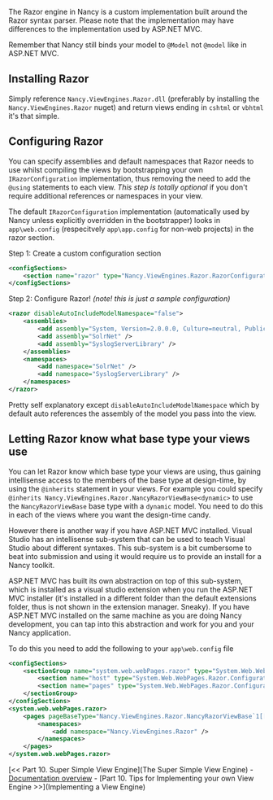 The Razor engine in Nancy is a custom implementation built around the Razor syntax parser. Please note that the implementation may have differences to the implementation used by ASP.NET MVC.

Remember that Nancy still binds your model to `@Model` not `@model` like in ASP.NET MVC.

## Installing Razor

Simply reference `Nancy.ViewEngines.Razor.dll` (preferably by installing the `Nancy.ViewEngines.Razor` nuget) and return views ending in `cshtml` or `vbhtml` it's that simple.

## Configuring Razor ##

You can specify assemblies and default namespaces that Razor needs to use whilst compiling the views by bootstrapping your own `IRazorConfiguration` implementation, thus removing the need to add the `@using` statements to each view. _This step is totally optional_ if you don't require additional references or namespaces in your view.

The default `IRazorConfiguration` implementation (automatically used by Nancy unless explicitly overridden in the bootstrapper) looks in `app\web.config` (respecitvely `app\app.config` for non-web projects) in the razor section.

Step 1: Create a custom configuration section

```xml
<configSections>
	<section name="razor" type="Nancy.ViewEngines.Razor.RazorConfigurationSection, Nancy.ViewEngines.Razor" />
</configSections>
```
Step 2: Configure Razor! _(note! this is just a sample configuration)_

```xml
<razor disableAutoIncludeModelNamespace="false">
	<assemblies>
		<add assembly="System, Version=2.0.0.0, Culture=neutral, PublicKeyToken=b77a5c561934e089" />
		<add assembly="SolrNet" />
		<add assembly="SyslogServerLibrary" />
	</assemblies>
	<namespaces>
		<add namespace="SolrNet" />
		<add namespace="SyslogServerLibrary" />
	</namespaces>
</razor>
```
Pretty self explanatory except `disableAutoIncludeModelNamespace` which by default auto references the assembly of the model you pass into the view.

## Letting Razor know what base type your views use
You can let Razor know which base type your views are using, thus gaining intellisense access to the members of the base type at design-time, by using the `@inherits` statement in your views. For example you could specify `@inherits Nancy.ViewEngines.Razor.NancyRazorViewBase<dynamic>` to use the `NancyRazorViewBase` base type with a `dynamic` model. You need to do this in each of the views where you want the design-time candy.

However there is another way if you have ASP.NET MVC installed. Visual Studio has an intellisense sub-system that can be used to teach Visual Studio about different syntaxes. This sub-system is a bit cumbersome to beat into submission and using it would require us to provide an install for a Nancy toolkit. 

ASP.NET MVC has built its own abstraction on top of this sub-system, which is installed as a visual studio extension when you run the ASP.NET MVC installer (it's installed in a different folder than the default extensions folder, thus is not shown in the extension manager. Sneaky). If you have ASP.NET MVC installed on the same machine as you are doing Nancy development, you can tap into this abstraction and work for you and your Nancy application. 

To do this you need to add the following to your `app\web.config` file

```xml
<configSections>
    <sectionGroup name="system.web.webPages.razor" type="System.Web.WebPages.Razor.Configuration.RazorWebSectionGroup, System.Web.WebPages.Razor, Version=2.0.0.0, Culture=neutral, PublicKeyToken=31BF3856AD364E35">
        <section name="host" type="System.Web.WebPages.Razor.Configuration.HostSection, System.Web.WebPages.Razor, Version=2.0.0.0, Culture=neutral, PublicKeyToken=31BF3856AD364E35" requirePermission="false" />
        <section name="pages" type="System.Web.WebPages.Razor.Configuration.RazorPagesSection, System.Web.WebPages.Razor, Version=2.0.0.0, Culture=neutral, PublicKeyToken=31BF3856AD364E35" requirePermission="false" />
    </sectionGroup>
</configSections>
<system.web.webPages.razor>
    <pages pageBaseType="Nancy.ViewEngines.Razor.NancyRazorViewBase`1[[System.Object]]">
        <namespaces>
            <add namespace="Nancy.ViewEngines.Razor" />
        </namespaces>
    </pages>
</system.web.webPages.razor>
```

[<< Part 10. Super Simple View Engine](The Super Simple View Engine) - [Documentation overview](Documentation) - [Part 10. Tips for Implementing your own View Engine >>](Implementing a View Engine)